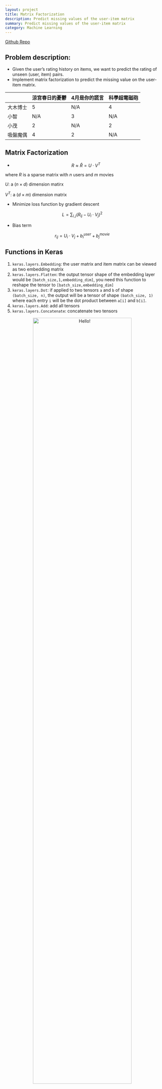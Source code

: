 ```yaml
---
layout: project
title: Matrix Factorization
description: Predict missing values of the user-item matrix
summary: Predict missing values of the user-item matrix
category: Machine Learning
---
```


[Github Repo](https://github.com/vivianjeng/ML2017FALL/tree/master/hw5)

## Problem description: 
- Given the user’s rating history on items, we want to predict the rating of unseen (user, item) pairs.
- Implement matrix factorization to predict the missing value on the user-item matrix.

||涼宮春日的憂鬱|4月是你的謊言|科學超電磁砲|
|--|--|--|--|
|大木博士|5| N/A|4|
|小智|N/A|3|N/A|
|小茂|2|N/A|2|
|吸盤魔偶|4|2|N/A|

## Matrix Factorization
- $$R\approx \hat{R}=U\cdot V^T$$

where $R$ is a sparse matrix with $n$ users and $m$ movies


$U$: a $(n\times d)$ dimension matirx
    
$V^T$: a $(d\times m)$ dimension matrix
- Minimize loss function by gradient descent

$$L=\sum_{i,j}(R_{ij}-U_i\cdot V_j)^2$$

- Bias term 

$$r_{ij}=U_i\cdot V_j+b_i^{user}+b_j^{movie}$$


## Functions in Keras

1. `keras.layers.Embedding`: the user matrix and item matrix can be viewed as two embedding matrix
2. `keras.layers.Flatten`: the output tensor shape of the embedding layer would be `[batch_size,1,embedding_dim]`, you need this function to reshape the tensor to `[batch_size,embedding_dim]`
3. `keras.layers.Dot`:  if applied to two tensors `a` and `b` of shape `(batch_size, n)`, the output will be a tensor of shape `(batch_size, 1)` where each entry `i` will be the dot product between `a[i]` and `b[i]`.
4. `keras.layers.Add`: add all tensors
5. `keras.layers.Concatenate`: concatenate two tensors

<p style="text-align:center;">
<img src="img26.jpg" alt="Hello!" style="width: 80%;" />
</p>


## Result
- Achieved 55/335 (Top $17\%$) rank in the Kaggle competition